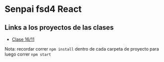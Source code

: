 # Senpai fsd4 React

## Links a los proyectos de las clases
- [Clase 16/11](/test1)

Nota: recordar correr `npm install` dentro de cada carpeta de proyecto para luego correr `npm start`
